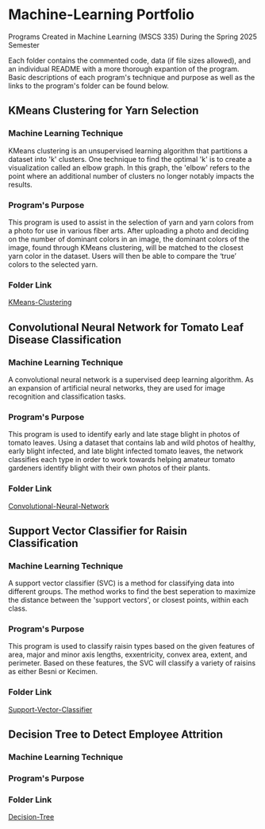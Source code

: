# Machine-Learning Portfolio
Programs Created in Machine Learning (MSCS 335) During the Spring 2025 Semester

Each folder contains the commented code, data (if file sizes allowed), and an individual README with a more thorough expantion of the program. Basic descriptions of each program's technique and purpose as well as the links to the program's folder can be found below.

## KMeans Clustering for Yarn Selection
### Machine Learning Technique

KMeans clustering is an unsupervised learning algorithm that partitions a dataset into 'k' clusters. One technique to find the optimal 'k' is to create a visualization called an elbow graph. In this graph, the 'elbow' refers to the point where an additional number of clusters no longer notably impacts the results. 

### Program's Purpose

This program is used to assist in the selection of yarn and yarn colors from a photo for use in various fiber arts. After uploading a photo and deciding on the number of dominant colors in an image, the dominant colors of the image, found through KMeans clustering, will be matched to the closest yarn color in the dataset. Users will then be able to compare the ‘true’ colors to the selected yarn.

### Folder Link
[KMeans-Clustering](https://github.com/Emily-McNett/Machine-Learning-Portfolio/tree/main/KMeans-Clustering)


## Convolutional Neural Network for Tomato Leaf Disease Classification
### Machine Learning Technique

A convolutional neural network is a supervised deep learning algorithm. As an expansion of artificial neural networks, they are used for image recognition and classification tasks. 

### Program's Purpose

This program is used to identify early and late stage blight in photos of tomato leaves. Using a dataset that contains lab and wild photos of healthy, early blight infected, and late blight infected tomato leaves, the network classifies each type in order to work towards helping amateur tomato gardeners identify blight with their own photos of their plants. 

### Folder Link
[Convolutional-Neural-Network](https://github.com/Emily-McNett/Machine-Learning-Portfolio/tree/main/Convolutional-Neural-Network)


## Support Vector Classifier for Raisin Classification
### Machine Learning Technique

A support vector classifier (SVC) is a method for classifying data into different groups. The method works to find the best seperation to maximize the distance between the 'support vectors', or closest points, within each class.

### Program's Purpose

This program is used to classify raisin types based on the given features of area, major and minor axis lengths, exxentricity, convex area, extent, and perimeter. Based on these features, the SVC will classify a variety of raisins as either Besni or Kecimen.

### Folder Link
[Support-Vector-Classifier](https://github.com/Emily-McNett/Machine-Learning-Portfolio/tree/main/Support-Vector-Classifier)

## Decision Tree to Detect Employee Attrition
### Machine Learning Technique

### Program's Purpose

### Folder Link
[Decision-Tree](https://github.com/Emily-McNett/Machine-Learning-Portfolio/tree/main/Decision-Tree)
